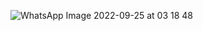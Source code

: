 ![WhatsApp Image 2022-09-25 at 03 18 48](https://user-images.githubusercontent.com/47369865/192189142-044dfcd1-a53e-45de-9dab-24aeb602e8e2.jpeg)
